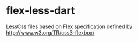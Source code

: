 flex-less-dart
==============

LessCss files based on Flex specification defined by http://www.w3.org/TR/css3-flexbox/
